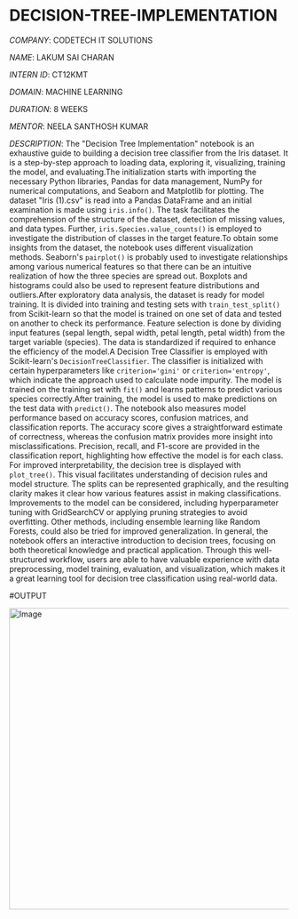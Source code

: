 # DECISION-TREE-IMPLEMENTATION

*COMPANY*: CODETECH IT SOLUTIONS

*NAME*: LAKUM SAI CHARAN

*INTERN ID*: CT12KMT

*DOMAIN*: MACHINE LEARNING

*DURATION*: 8 WEEKS

*MENTOR*: NEELA SANTHOSH KUMAR

*DESCRIPTION*: The "Decision Tree Implementation" notebook is an exhaustive guide to building a decision tree classifier from the Iris dataset. It is a step-by-step approach to loading data, exploring it, visualizing, training the model, and evaluating.The initialization starts with importing the necessary Python libraries, Pandas for data management, NumPy for numerical computations, and Seaborn and Matplotlib for plotting. The dataset "Iris (1).csv" is read into a Pandas DataFrame and an initial examination is made using `iris.info()`. The task facilitates the comprehension of the structure of the dataset, detection of missing values, and data types. Further, `iris.Species.value_counts()` is employed to investigate the distribution of classes in the target feature.To obtain some insights from the dataset, the notebook uses different visualization methods. Seaborn's `pairplot()` is probably used to investigate relationships among various numerical features so that there can be an intuitive realization of how the three species are spread out. Boxplots and histograms could also be used to represent feature distributions and outliers.After exploratory data analysis, the dataset is ready for model training. It is divided into training and testing sets with `train_test_split()` from Scikit-learn so that the model is trained on one set of data and tested on another to check its performance. Feature selection is done by dividing input features (sepal length, sepal width, petal length, petal width) from the target variable (species). The data is standardized if required to enhance the efficiency of the model.A Decision Tree Classifier is employed with Scikit-learn's `DecisionTreeClassifier`. The classifier is initialized with certain hyperparameters like `criterion='gini'` or `criterion='entropy'`, which indicate the approach used to calculate node impurity. The model is trained on the training set with `fit()` and learns patterns to predict various species correctly.After training, the model is used to make predictions on the test data with `predict()`. The notebook also measures model performance based on accuracy scores, confusion matrices, and classification reports. The accuracy score gives a straightforward estimate of correctness, whereas the confusion matrix provides more insight into misclassifications. Precision, recall, and F1-score are provided in the classification report, highlighting how effective the model is for each class. For improved interpretability, the decision tree is displayed with `plot_tree()`. This visual facilitates understanding of decision rules and model structure. The splits can be represented graphically, and the resulting clarity makes it clear how various features assist in making classifications. Improvements to the model can be considered, including hyperparameter tuning with GridSearchCV or applying pruning strategies to avoid overfitting. Other methods, including ensemble learning like Random Forests, could also be tried for improved generalization. In general, the notebook offers an interactive introduction to decision trees, focusing on both theoretical knowledge and practical application. Through this well-structured workflow, users are able to have valuable experience with data preprocessing, model training, evaluation, and visualization, which makes it a great learning tool for decision tree classification using real-world data.

#OUTPUT

<img width="542" alt="Image" src="https://github.com/user-attachments/assets/db5792c2-c772-4e9a-9287-f57fd6352ab2" />
